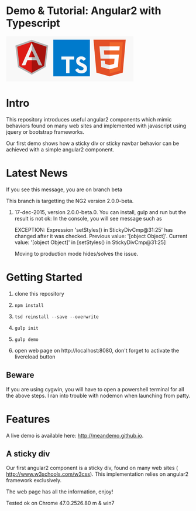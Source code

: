 Demo & Tutorial: Angular2 with Typescript
=============

![logo](./mdassets/ng2_ts_html5_logo.png)

# Intro

This repository introduces useful angular2 components which mimic behaviors found on many web sites and implemented with javascript using jquery or bootstrap frameworks.

Our first demo shows how a sticky div or sticky navbar behavior can be achieved with a simple angular2 component.

# Latest News

If you see this message, you are on branch beta

This branch is targetting the NG2 version 2.0.0-beta.

1.  17-dec-2015, version 2.0.0-beta.0.
    You can install, gulp and run but the result is not ok:
    In the console, you will see message such as

      EXCEPTION: Expression 'setStyles() in StickyDivCmp@31:25' has changed
      after it was checked. Previous value: '[object Object]'. 
      Current value: '[object Object]' in [setStyles() in StickyDivCmp@31:25]

    Moving to production mode hides/solves the issue.



# Getting Started

1. clone this repository

2. `npm install`

4. `tsd reinstall --save --overwrite`

5. `gulp init`

6. `gulp demo`

7. open web page on http://localhost:8080, don't forget to activate the livereload button

## Beware

If you are using cygwin, you will have to open a powershell terminal for all the above steps.
I ran into trouble with nodemon when launching from patty.  

# Features

A live demo is available here: http://meandemo.github.io.

## A sticky div

Our first angular2 component is a sticky div, found on many web sites ( http://www.w3schools.com/w3css).
This implementation relies on angular2 framework exclusively.

The web page has all the information, enjoy! 

Tested ok on Chrome 47.0.2526.80 m & win7 

